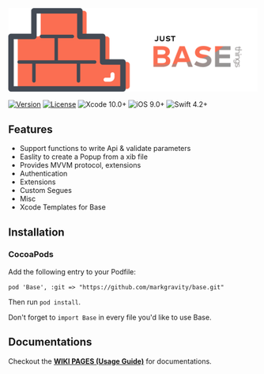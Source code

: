 <img src="Base.png"/>

[![Version](https://img.shields.io/badge/pod-v1.0.0-blue.svg)]()
[![License](https://img.shields.io/cocoapods/l/Hero.svg?style=flat)](https://github.com/markgravity/base/blob/master/LICENSE)
![Xcode 10.0+](https://img.shields.io/badge/Xcode-10.0%2B-blue.svg)
![iOS 9.0+](https://img.shields.io/badge/iOS-9.0%2B-blue.svg)
![Swift 4.2+](https://img.shields.io/badge/Swift-4.2%2B-orange.svg)



## Features

- Support functions to write Api & validate parameters
- Easlity to create a Popup from a xib file
- Provides MVVM protocol, extensions
- Authentication 
- Extensions
- Custom Segues
- Misc
- Xcode Templates for Base

## Installation

### CocoaPods

Add the following entry to your Podfile:

```
pod 'Base', :git => "https://github.com/markgravity/base.git"
```

Then run `pod install`.

Don't forget to `import Base` in every file you'd like to use Base.



## Documentations

Checkout the **[WIKI PAGES (Usage Guide)](https://github.com/markgravity/base/wiki)** for documentations.